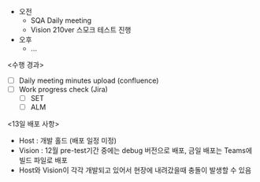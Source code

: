 - 오전
	- SQA Daily meeting
	- Vision 210ver 스모크 테스트 진행
- 오후
	- ...

<수행 경과>
- [ ] Daily meeting minutes upload (confluence)
- [ ] Work progress check (Jira)
	- [ ] SET
	- [ ] ALM

<13일 배포 사항>
- Host : 개발 홀드 (배포 일정 미정)
- Vision : 12월 pre-test기간 중에는 debug 버전으로 배포, 금일 배포는 Teams에 빌드 파일로 배포
- Host와 Vision이 각각 개발되고 있어서 현장에 내려갔을때 충돌이 발생할 수 있음

